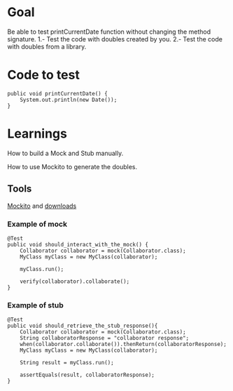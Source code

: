 # Goal
Be able to test printCurrentDate function without changing the method signature.
1.- Test the code with doubles created by you.
2.- Test the code with doubles from a library.
# Code to test
	public void printCurrentDate() {
		System.out.println(new Date());
	}
# Learnings
How to build a Mock and Stub manually.

How to use Mockito to generate the doubles.

## Tools
[Mockito](http://mockito.org/) and [downloads](https://code.google.com/archive/p/mockito/downloads)
### Example of mock

	@Test
	public void should_interact_with_the_mock() {
		Collaborator collaborator = mock(Collaborator.class);		
		MyClass myClass = new MyClass(collaborator);
		
		myClass.run();
		
		verify(collaborator).collaborate();
	}
	
### Example of stub

	@Test
	public void should_retrieve_the_stub_response(){
		Collaborator collaborator = mock(Collaborator.class);		
		String collaboratorResponse = "collaborator response";
		when(collaborator.collaborate()).thenReturn(collaboratorResponse);
		MyClass myClass = new MyClass(collaborator);
		
		String result = myClass.run();
		
		assertEquals(result, collaboratorResponse);
	}
